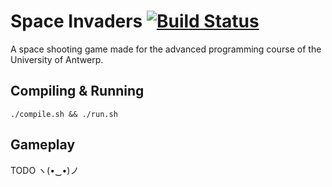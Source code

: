 # Space Invaders [![Build Status](https://travis-ci.com/arnodeceuninck/SpaceInvaders.svg?token=TnFLkshybHQyJaSec7Hp&branch=master)](https://travis-ci.com/arnodeceuninck/SpaceInvaders)
A space shooting game made for the advanced programming course of the University of Antwerp.
## Compiling & Running
    ./compile.sh && ./run.sh
## Gameplay
TODO ヽ(•‿•)ノ
